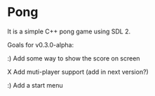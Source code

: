 # Pong

It is a simple C++ pong game using SDL 2.

Goals for v0.3.0-alpha:

:) Add some way to show the score on screen

X Add muti-player support (add in next version?)

:) Add a start menu
